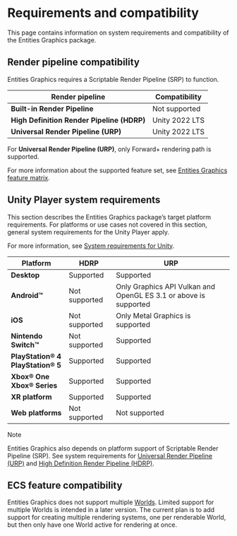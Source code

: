 # Requirements and compatibility

This page contains information on system requirements and compatibility of the Entities Graphics package.

## Render pipeline compatibility

Entities Graphics requires a Scriptable Render Pipeline (SRP) to function.

| **Render pipeline**                        | **Compatibility**    |
| ------------------------------------------ | -------------------- |
| **Built-in Render Pipeline**               | Not supported        |
| **High Definition Render Pipeline (HDRP)** | Unity 2022 LTS       |
| **Universal Render Pipeline (URP)**        | Unity 2022 LTS       |

For **Universal Render Pipeline (URP)**, only Forward+ rendering path is supported.

For more information about the supported feature set, see [Entities Graphics feature matrix](entities-graphics-versions.md).

## Unity Player system requirements

This section describes the Entities Graphics package’s target platform requirements. For platforms or use cases not covered in this section, general system requirements for the Unity Player apply.

For more information, see [System requirements for Unity](xref:system-requirements).

| **Platform**                           | **HDRP**          | **URP**                          |
| -------------------------------------- |------------------ | -------------------------------- |
| **Desktop**                            | Supported         | Supported                        |
| **Android&trade;**                            | Not supported     | Only Graphics API Vulkan and OpenGL ES 3.1 or above is supported |
| **iOS**                                | Not supported     | Only Metal Graphics is supported |
| **Nintendo Switch&trade;**                    | Not supported     | Supported                        |
| **PlayStation&reg; 4**<br>**PlayStation&reg; 5** | Supported         | Supported                        |
| **Xbox&reg; One**<br>**Xbox&reg; Series**        | Supported         | Supported                        |
| **XR platform**                        | Supported         | Supported                        |
| **Web platforms**                      | Not supported     | Not supported                    |

> [!NOTE]
> Entities Graphics also depends on platform support of Scriptable Render Pipeline (SRP). See system requirements for [Universal Render Pipeline (URP)](https://docs.unity3d.com/Packages/com.unity.render-pipelines.universal@latest?subfolder=/manual/requirements.html) and [High Definition Render Pipeline (HDRP)](https://docs.unity3d.com/Packages/com.unity.render-pipelines.high-definition@latest?subfolder=/manual/System-Requirements.html).

## ECS feature compatibility

Entities Graphics does not support multiple [Worlds](https://docs.unity3d.com/Packages/com.unity.entities@latest?subfolder=/manual/concepts-worlds.html). Limited support for multiple Worlds is intended in a later version. The current plan is to add support for creating multiple rendering systems, one per renderable World, but then only have one World active for rendering at once.
